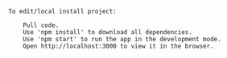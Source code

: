     To edit/local install project:

        Pull code.
        Use 'npm install' to download all dependencies.
        Use 'npm start' to run the app in the development mode.
        Open http://localhost:3000 to view it in the browser.